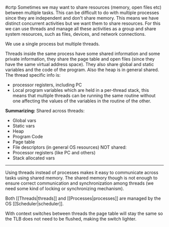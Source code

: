#crtp 
Sometimes we may want to share resources (memory, open files etc) between multiple tasks.
This can be difficult to do with multiple processes since they are independent and don't share memory.
This means we have distinct concurrent activities but we want them to share resources. 
For this we can use threads and manage all these activities as a group and share system resources, such as files, devices, and network connections.

We use a single process but multiple threads.

Threads inside the same process have some shared information and some private information, they share the page table and open files (since they have the same virtual address space). They also share global and static variables and the code of the program. Also the heap is in general shared.
The thread specific info is:
- processor registers, including PC
- Local program variables which are held in a per-thread stack, this means that multiple threads can be running the same routine without one affecting the values of the variables in the routine of the other.

**Summarizing:**
Shared across threads:
* Global vars
* Static vars
* Heap
* Program Code
* Page table
* File descriptors (in general OS resources)
NOT shared:
* Processor registers (like PC and others)
* Stack allocated vars

---

Using threads instead of processes makes it easy to communicate across tasks using shared memory.
The shared memory though is not enough to ensure correct communication and synchronization among threads (we need some kind of locking or synchronizing mechanism).

Both [[Threads|threads]] and [[Processes|processes]] are managed by the OS [[Scheduler|scheduler]]. 

With context switches between threads the page table will stay the same so the TLB does not need to be flushed, making the switch lighter.